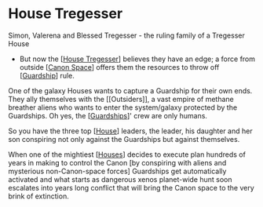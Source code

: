 # House Tregesser


Simon, Valerena and Blessed Tregesser - the ruling family of a Tregesser House

- But now the [[House Tregesser]] believes they have an edge; a force from outside [[Canon Space]] offers them the resources to throw off [[Guardship]] rule. 

One of the galaxy Houses wants to capture a Guardship for their own ends. They ally themselves with the [[Outsiders]], a vast empire of methane breather aliens who wants to enter the system/galaxy protected by the Guardships. Oh yes, the [[Guardships]]' crew are only humans.

So you have the three top [[House]] leaders, the leader, his daughter and her son conspiring not only against the Guardships but against themselves.

When one of the mightiest [[Houses]] decides to execute plan hundreds of years in making to control the Canon [by conspiring with aliens and mysterious non-Canon-space forces] Guardships get automatically activated and what starts as dangerous xenos planet-wide hunt soon escalates into years long conflict that will bring the Canon space to the very brink of extinction.


[//begin]: # "Autogenerated link references for markdown compatibility"
[House Tregesser]: house-tregesser.md "House Tregesser"
[Canon Space]: canon-space.md "[Canon Space"
[Guardship]: guardship.md "Guardship"
[Guardships]: guardships.md "Guardships"
[House]: house.md "House"
[Houses]: houses.md "Houses"
[//end]: # "Autogenerated link references"